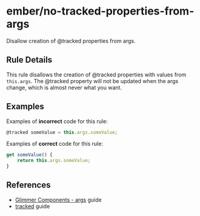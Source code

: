 # ember/no-tracked-properties-from-args

<!-- end auto-generated rule header -->

Disallow creation of @tracked properties from args.

## Rule Details

This rule disallows the creation of @tracked properties with values from `this.args`. The @tracked property will not be updated when the args change, which is almost never what you want.

## Examples

Examples of **incorrect** code for this rule:

```js
@tracked someValue = this.args.someValue;
```

Examples of **correct** code for this rule:
```js
get someValue() {
    return this.args.someValue;
}
```

## References

- [Glimmer Components - args](https://guides.emberjs.com/release/upgrading/current-edition/glimmer-components/#toc_getting-used-to-glimmer-components) guide
- [tracked](https://guides.emberjs.com/release/in-depth-topics/autotracking-in-depth/) guide
